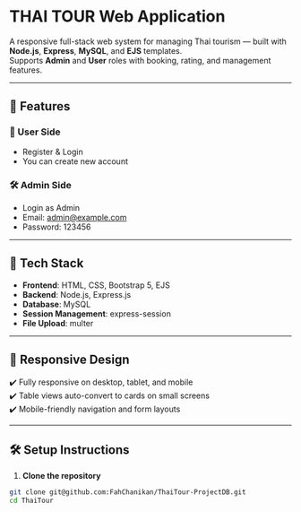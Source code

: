 # THAI TOUR Web Application

A responsive full-stack web system for managing Thai tourism — built with **Node.js**, **Express**, **MySQL**, and **EJS** templates.  
Supports **Admin** and **User** roles with booking, rating, and management features.

---

## 🚀 Features

### 👤 User Side

- Register & Login
- You can create new account

### 🛠️ Admin Side

- Login as Admin
- Email: admin@example.com
- Password: 123456

---

## 🧱 Tech Stack

- **Frontend**: HTML, CSS, Bootstrap 5, EJS
- **Backend**: Node.js, Express.js
- **Database**: MySQL
- **Session Management**: express-session
- **File Upload**: multer

---

## 📱 Responsive Design

✔️ Fully responsive on desktop, tablet, and mobile  
✔️ Table views auto-convert to cards on small screens  
✔️ Mobile-friendly navigation and form layouts

---

## 🛠️ Setup Instructions

1. **Clone the repository**

```bash
git clone git@github.com:FahChanikan/ThaiTour-ProjectDB.git
cd ThaiTour
```
